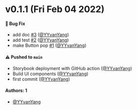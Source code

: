 # v0.1.1 (Fri Feb 04 2022)

#### 🐛 Bug Fix

- add doc [#3](https://github.com/YYvanYang/learnstorybook-design-system/pull/3) ([@YYvanYang](https://github.com/YYvanYang))
- add test [#2](https://github.com/YYvanYang/learnstorybook-design-system/pull/2) ([@YYvanYang](https://github.com/YYvanYang))
- make Button pop [#1](https://github.com/YYvanYang/learnstorybook-design-system/pull/1) ([@YYvanYang](https://github.com/YYvanYang))

#### ⚠️ Pushed to `main`

- Storybook deployment with GitHub action ([@YYvanYang](https://github.com/YYvanYang))
- Build UI components ([@YYvanYang](https://github.com/YYvanYang))
- first commit ([@YYvanYang](https://github.com/YYvanYang))

#### Authors: 1

- [@YYvanYang](https://github.com/YYvanYang)

